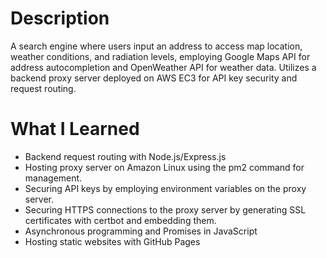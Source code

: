 # Description

A search engine where users input an address to access map location, weather conditions, and radiation levels, employing Google Maps API for address autocompletion and OpenWeather API for weather data. Utilizes a backend proxy server deployed on AWS EC3 for API key security and request routing.

# What I Learned
- Backend request routing with Node.js/Express.js
- Hosting proxy server on Amazon Linux using the pm2 command for management.
- Securing API keys by employing environment variables on the proxy server.
- Securing HTTPS connections to the proxy server by generating SSL certificates with certbot and embedding them.
- Asynchronous programming and Promises in JavaScript
- Hosting static websites with GitHub Pages
